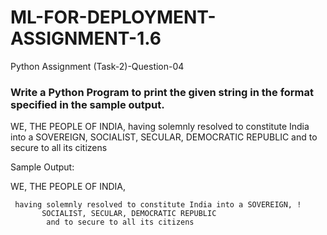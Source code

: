 # ML-FOR-DEPLOYMENT-ASSIGNMENT-1.6
Python Assignment (Task-2)-Question-04


### Write a Python Program to print the given string in the format specified in the ​sample output.
WE, THE PEOPLE OF INDIA, having solemnly resolved to constitute India into a SOVEREIGN, SOCIALIST, SECULAR, DEMOCRATIC REPUBLIC and to secure to all its citizens

Sample Output:




WE, THE PEOPLE OF INDIA,
     
     having solemnly resolved to constitute India into a SOVEREIGN, !
           SOCIALIST, SECULAR, DEMOCRATIC REPUBLIC 
            and to secure to all its citizens
